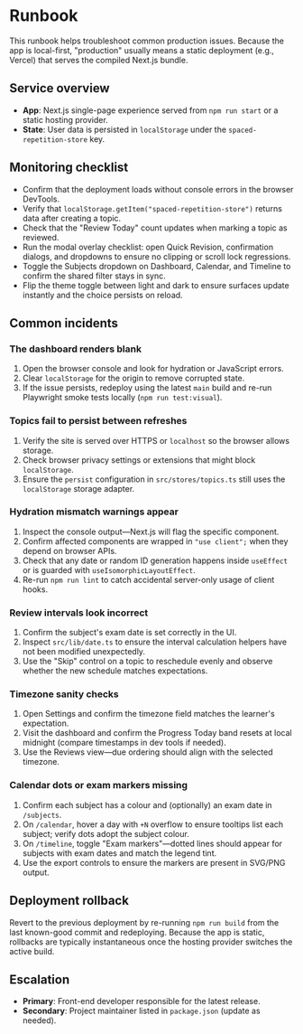 # Runbook

This runbook helps troubleshoot common production issues. Because the app is local-first, "production" usually means a static deployment (e.g., Vercel) that serves the compiled Next.js bundle.

## Service overview

- **App**: Next.js single-page experience served from `npm run start` or a static hosting provider.
- **State**: User data is persisted in `localStorage` under the `spaced-repetition-store` key.

## Monitoring checklist

- Confirm that the deployment loads without console errors in the browser DevTools.
- Verify that `localStorage.getItem("spaced-repetition-store")` returns data after creating a topic.
- Check that the "Review Today" count updates when marking a topic as reviewed.
- Run the modal overlay checklist: open Quick Revision, confirmation dialogs, and dropdowns to ensure no clipping or scroll lock regressions.
- Toggle the Subjects dropdown on Dashboard, Calendar, and Timeline to confirm the shared filter stays in sync.
- Flip the theme toggle between light and dark to ensure surfaces update instantly and the choice persists on reload.

## Common incidents

### The dashboard renders blank

1. Open the browser console and look for hydration or JavaScript errors.
2. Clear `localStorage` for the origin to remove corrupted state.
3. If the issue persists, redeploy using the latest `main` build and re-run Playwright smoke tests locally (`npm run test:visual`).

### Topics fail to persist between refreshes

1. Verify the site is served over HTTPS or `localhost` so the browser allows storage.
2. Check browser privacy settings or extensions that might block `localStorage`.
3. Ensure the `persist` configuration in `src/stores/topics.ts` still uses the `localStorage` storage adapter.

### Hydration mismatch warnings appear

1. Inspect the console output—Next.js will flag the specific component.
2. Confirm affected components are wrapped in `"use client";` when they depend on browser APIs.
3. Check that any date or random ID generation happens inside `useEffect` or is guarded with `useIsomorphicLayoutEffect`.
4. Re-run `npm run lint` to catch accidental server-only usage of client hooks.

### Review intervals look incorrect

1. Confirm the subject's exam date is set correctly in the UI.
2. Inspect `src/lib/date.ts` to ensure the interval calculation helpers have not been modified unexpectedly.
3. Use the "Skip" control on a topic to reschedule evenly and observe whether the new schedule matches expectations.

### Timezone sanity checks

1. Open Settings and confirm the timezone field matches the learner's expectation.
2. Visit the dashboard and confirm the Progress Today band resets at local midnight (compare timestamps in dev tools if needed).
3. Use the Reviews view—due ordering should align with the selected timezone.

### Calendar dots or exam markers missing

1. Confirm each subject has a colour and (optionally) an exam date in `/subjects`.
2. On `/calendar`, hover a day with `+N` overflow to ensure tooltips list each subject; verify dots adopt the subject colour.
3. On `/timeline`, toggle "Exam markers"—dotted lines should appear for subjects with exam dates and match the legend tint.
4. Use the export controls to ensure the markers are present in SVG/PNG output.

## Deployment rollback

Revert to the previous deployment by re-running `npm run build` from the last known-good commit and redeploying. Because the app is static, rollbacks are typically instantaneous once the hosting provider switches the active build.

## Escalation

- **Primary**: Front-end developer responsible for the latest release.
- **Secondary**: Project maintainer listed in `package.json` (update as needed).
